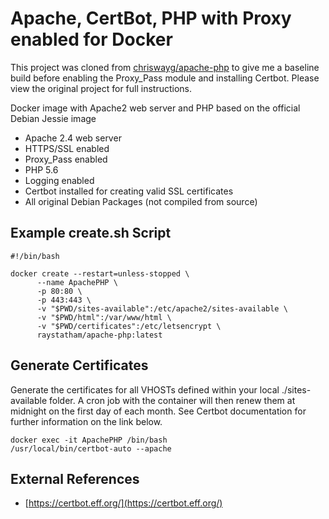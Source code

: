 # Apache, CertBot, PHP with Proxy enabled for Docker

This project was cloned from [chriswayg/apache-php](https://github.com/chriswayg/apache-php) to give me a baseline build before enabling the Proxy_Pass module and installing Certbot. Please view the original project for full instructions.

Docker image with Apache2 web server and PHP based on the official Debian Jessie image

- Apache 2.4 web server
- HTTPS/SSL enabled
- Proxy_Pass enabled
- PHP 5.6
- Logging enabled
- Certbot installed for creating valid SSL certificates
- All original Debian Packages (not compiled from source)

## Example create.sh Script
```
#!/bin/bash

docker create --restart=unless-stopped \
      --name ApachePHP \
      -p 80:80 \
      -p 443:443 \
      -v "$PWD/sites-available":/etc/apache2/sites-available \
      -v "$PWD/html":/var/www/html \
      -v "$PWD/certificates":/etc/letsencrypt \
      raystatham/apache-php:latest
```
## Generate Certificates
Generate the certificates for all VHOSTs defined within your local ./sites-available folder. A cron job with the container will then renew them at midnight on the first day of each month. See Certbot documentation for further information on the link below.
```
docker exec -it ApachePHP /bin/bash
/usr/local/bin/certbot-auto --apache
```
## External References

- [https://certbot.eff.org/](https://certbot.eff.org/)
